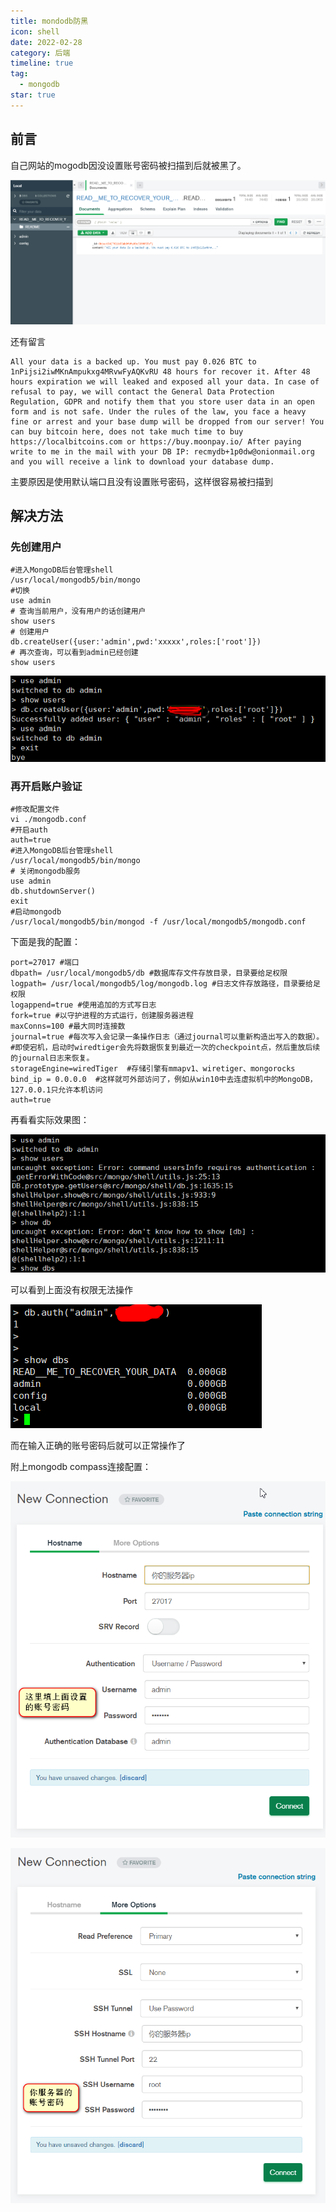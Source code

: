 ```yaml
---
title: mondodb防黑
icon: shell
date: 2022-02-28
category: 后端
timeline: true
tag:
  - mongodb
star: true
---
```

## 前言

自己网站的mogodb因没设置账号密码被扫描到后就被黑了。

![](./assets/dbdestroy.png)

还有留言

```
All your data is a backed up. You must pay 0.026 BTC to 1nPijsi2iwMKnAmpukxg4MRvwFyAQKvRU 48 hours for recover it. After 48 hours expiration we will leaked and exposed all your data. In case of refusal to pay, we will contact the General Data Protection Regulation, GDPR and notify them that you store user data in an open form and is not safe. Under the rules of the law, you face a heavy fine or arrest and your base dump will be dropped from our server! You can buy bitcoin here, does not take much time to buy https://localbitcoins.com or https://buy.moonpay.io/ After paying write to me in the mail with your DB IP: recmydb+1p0dw@onionmail.org and you will receive a link to download your database dump.
```
主要原因是使用默认端口且没有设置账号密码，这样很容易被扫描到
## 解决方法

### 先创建用户

```
#进入MongoDB后台管理shell
/usr/local/mongodb5/bin/mongo
#切换
use admin
# 查询当前用户，没有用户的话创建用户
show users
# 创建用户
db.createUser({user:'admin',pwd:'xxxxx',roles:['root']})
# 再次查询，可以看到admin已经创建
show users
```

![](./assets/dbdestroy1.png)

### 再开启账户验证

```
#修改配置文件
vi ./mongodb.conf
#开启auth
auth=true
#进入MongoDB后台管理shell
/usr/local/mongodb5/bin/mongo
# 关闭mongodb服务
use admin
db.shutdownServer()
exit
#启动mongodb
/usr/local/mongodb5/bin/mongod -f /usr/local/mongodb5/mongodb.conf
```

下面是我的配置：

```
port=27017 #端口
dbpath= /usr/local/mongodb5/db #数据库存文件存放目录，目录要给足权限
logpath= /usr/local/mongodb5/log/mongodb.log #日志文件存放路径，目录要给足权限
logappend=true #使用追加的方式写日志
fork=true #以守护进程的方式运行，创建服务器进程
maxConns=100 #最大同时连接数
journal=true #每次写入会记录一条操作日志（通过journal可以重新构造出写入的数据）。
#即使宕机，启动时wiredtiger会先将数据恢复到最近一次的checkpoint点，然后重放后续的journal日志来恢复。
storageEngine=wiredTiger  #存储引擎有mmapv1、wiretiger、mongorocks
bind_ip = 0.0.0.0  #这样就可外部访问了，例如从win10中去连虚拟机中的MongoDB，127.0.0.1只允许本机访问
auth=true
```

再看看实际效果图：

![](./assets/dbdestroy2.png)

可以看到上面没有权限无法操作

![](./assets/dbdestroy3.png)

而在输入正确的账号密码后就可以正常操作了

附上mongodb compass连接配置：

![](./assets/dbdestroy4.png)

![](./assets/dbdestroy5.png)

